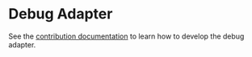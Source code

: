 # Debug Adapter

See the [contribution documentation](../../../docs/contributing.md) to learn how to develop the debug adapter.
